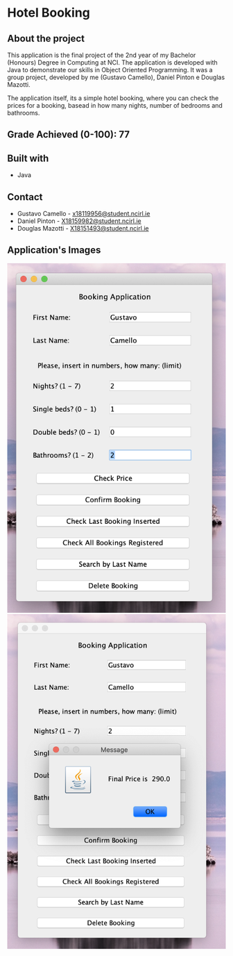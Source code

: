 
# Hotel Booking

## About the project

This application is the final project of the 2nd year of my Bachelor (Honours) Degree in Computing at NCI.
The application is developed with Java to demonstrate our skills in Object Oriented Programming.
It was a group project, developed by me (Gustavo Camello), Daniel Pinton e Douglas Mazotti.

The application itself, its a simple hotel booking, where you can check the prices for a booking,
basead in how many nights, number of bedrooms and bathrooms.

## Grade Achieved (0-100): 77

## Built with
- Java


## Contact

- Gustavo Camello - x18119956@student.ncirl.ie
- Daniel Pinton - X18159982@student.ncirl.ie
- Douglas Mazotti - X18151493@student.ncirl.ie

## Application's Images

![img-1.png](img-1.png)
![img-2.png](img-2.png)
